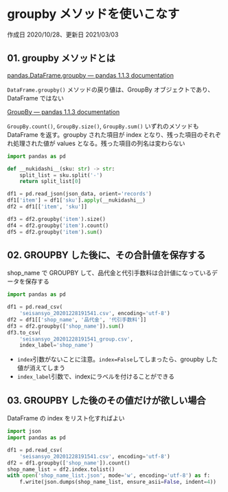 # groupby メソッドを使いこなす

作成日 2020/10/28、更新日 2021/03/03

## 01. groupby メソッドとは

[pandas\.DataFrame\.groupby — pandas 1\.1\.3 documentation](https://pandas.pydata.org/pandas-docs/stable/reference/api/pandas.DataFrame.groupby.html)

`DataFrame.groupby()` メソッドの戻り値は、GroupBy オブジェクトであり、DataFrame ではない

[GroupBy — pandas 1\.1\.3 documentation](https://pandas.pydata.org/pandas-docs/stable/reference/groupby.html)

`GroupBy.count()`, `GroupBy.size()`, `GroupBy.sum()` いずれのメソッドも DataFrame を返す。groupby された項目が index となり、残った項目のそれぞれ処理された値が values となる。残った項目の列名は変わらない

```python
import pandas as pd

def __nukidashi__(sku: str) -> str:
    split_list = sku.split('-')
    return split_list[0]

df1 = pd.read_json(json_data, orient='records')
df1['item'] = df1['sku'].apply(__nukidashi__)
df2 = df1[['item', 'sku']]

df3 = df2.groupby('item').size()
df4 = df2.groupby('item').count()
df5 = df2.groupby('item').sum()
```

## 02. GROUPBY した後に、その合計値を保存する

shop_name で GROUPBY して、品代金と代引手数料は合計値になっているデータを保存する

```python
import pandas as pd

df1 = pd.read_csv(
    'seisansyo_20201228191541.csv', encoding='utf-8')
df2 = df1[['shop_name', '品代金', '代引手数料']]
df3 = df2.groupby(['shop_name']).sum()
df3.to_csv(
    'seisansyo_20201228191541_group.csv', 
    index_label='shop_name')
```

- `index`引数がないことに注意。`index=False`してしまったら、groupby した値が消えてしまう
- `index_label`引数で、indexにラベルを付けることができる

## 03. GROUPBY した後のその値だけが欲しい場合

DataFrame の index をリスト化すればよい

```python
import json
import pandas as pd

df1 = pd.read_csv(
    'seisansyo_20201228191541.csv', encoding='utf-8')
df2 = df1.groupby(['shop_name']).count()
shop_name_list = df2.index.tolist()
with open('shop_name_list.json', mode='w', encoding='utf-8') as f:
    f.write(json.dumps(shop_name_list, ensure_asii=False, indent=4))
```
